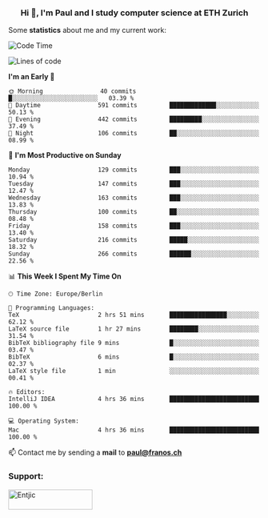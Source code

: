 <h3 align="center">Hi 👋, I'm Paul and I study computer science at ETH Zurich</h3>


Some **statistics** about me and my current work:

<!--START_SECTION:waka-->
![Code Time](http://img.shields.io/badge/Code%20Time-1%2C309%20hrs%2059%20mins-blue)

![Lines of code](https://img.shields.io/badge/From%20Hello%20World%20I%27ve%20Written-1.9%20million%20lines%20of%20code-blue)

**I'm an Early 🐤** 

```text
🌞 Morning                40 commits          █░░░░░░░░░░░░░░░░░░░░░░░░   03.39 % 
🌆 Daytime                591 commits         █████████████░░░░░░░░░░░░   50.13 % 
🌃 Evening                442 commits         █████████░░░░░░░░░░░░░░░░   37.49 % 
🌙 Night                  106 commits         ██░░░░░░░░░░░░░░░░░░░░░░░   08.99 % 
```
📅 **I'm Most Productive on Sunday** 

```text
Monday                   129 commits         ███░░░░░░░░░░░░░░░░░░░░░░   10.94 % 
Tuesday                  147 commits         ███░░░░░░░░░░░░░░░░░░░░░░   12.47 % 
Wednesday                163 commits         ███░░░░░░░░░░░░░░░░░░░░░░   13.83 % 
Thursday                 100 commits         ██░░░░░░░░░░░░░░░░░░░░░░░   08.48 % 
Friday                   158 commits         ███░░░░░░░░░░░░░░░░░░░░░░   13.40 % 
Saturday                 216 commits         █████░░░░░░░░░░░░░░░░░░░░   18.32 % 
Sunday                   266 commits         ██████░░░░░░░░░░░░░░░░░░░   22.56 % 
```


📊 **This Week I Spent My Time On** 

```text
🕑︎ Time Zone: Europe/Berlin

💬 Programming Languages: 
TeX                      2 hrs 51 mins       ████████████████░░░░░░░░░   62.12 % 
LaTeX source file        1 hr 27 mins        ████████░░░░░░░░░░░░░░░░░   31.54 % 
BibTeX bibliography file 9 mins              █░░░░░░░░░░░░░░░░░░░░░░░░   03.47 % 
BibTeX                   6 mins              █░░░░░░░░░░░░░░░░░░░░░░░░   02.37 % 
LaTeX style file         1 min               ░░░░░░░░░░░░░░░░░░░░░░░░░   00.41 % 

🔥 Editors: 
IntelliJ IDEA            4 hrs 36 mins       █████████████████████████   100.00 % 

💻 Operating System: 
Mac                      4 hrs 36 mins       █████████████████████████   100.00 % 
```


<!--END_SECTION:waka-->

📫 Contact me by sending a **mail** to **paul@franos.ch**

<h3 align="left">Support:</h3>
<p><a href="https://ko-fi.com/Entjic"> <img align="left" src="https://cdn.ko-fi.com/cdn/kofi3.png?v=3" height="40" width="168" alt="Entjic" /></a></p>
